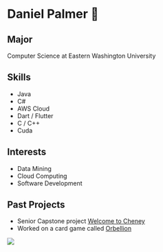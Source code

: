 # Daniel Palmer :wave:

## Major
Computer Science at Eastern Washington University

## Skills
* Java
* C#
* AWS Cloud
* Dart / Flutter
* C / C++
* Cuda

## Interests
* Data Mining
* Cloud Computing
* Software Development

## Past Projects
* Senior Capstone project [Welcome to Cheney](https://github.com/CSCD488-Winter2024/senior-project-the-a-team)
* Worked on a card game called [Orbellion](https://github.com/NathanMarsee/Orbellion-Digital-Game)


![](https://media.giphy.com/media/Tfn2qCnq3JK8g/giphy.gif)
